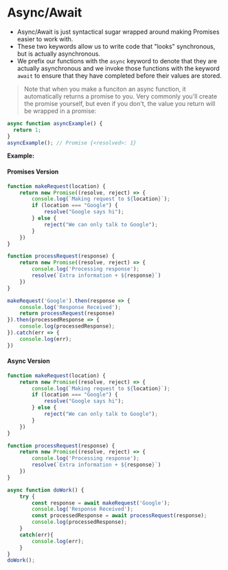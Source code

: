 # Async/Await

- Async/Await is just syntactical sugar wrapped around making Promises easier to work with.
- These two keywords allow us to write code that "looks" synchronous, but is actually asynchronous. 
- We prefix our functions with the `async` keyword to denote that they are actually asynchronous and we invoke those functions with the keyword `await` to ensure that they have completed before their values are stored.

> Note that when you make a funciton an async function, it automatically returns a promise to you. Very commonly you'll create the promise yourself, but even if you don't, the value you return will be wrapped in a promise:

```Javascript
async function asyncExample() {
  return 1;
}
asyncExample(); // Promise {<resolved>: 1}
```

**Example:**
#### Promises Version
```Javascript
function makeRequest(location) {
    return new Promise((resolve, reject) => {
        console.log(`Making request to ${location}`);
        if (location === "Google") {
            resolve("Google says hi");
        } else {
            reject("We can only talk to Google");
        }
    })
}

function processRequest(response) {
    return new Promise((resolve, reject) => {
        console.log('Processing response');
        resolve(`Extra information + ${response}`)
    })
}

makeRequest('Google').then(response => {
    console.log('Response Received');
    return processRequest(response)
}).then(processedResponse => {
    console.log(processedResponse);
}).catch(err => {
    console.log(err);
})
```
#### Async Version
```Javascript
function makeRequest(location) {
    return new Promise((resolve, reject) => {
        console.log(`Making request to ${location}`);
        if (location === "Google") {
            resolve("Google says hi");
        } else {
            reject("We can only talk to Google");
        }
    })
}

function processRequest(response) {
    return new Promise((resolve, reject) => {
        console.log('Processing response');
        resolve(`Extra information + ${response}`)
    })
}

async function doWork() {
    try {
        const response = await makeRequest('Google');
        console.log('Response Received');
        const processedResponse = await processRequest(response);
        console.log(processedResponse);
    }
    catch(err){
        console.log(err);
    }
}
doWork();
```

